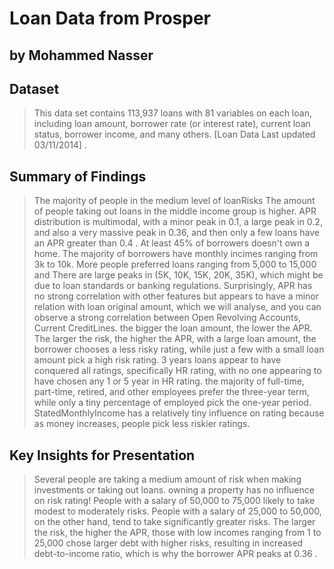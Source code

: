#  Loan Data from Prosper
## by Mohammed Nasser

## Dataset

> This data set contains 113,937 loans with 81 variables on each loan, including loan amount, borrower rate (or interest rate), current loan status, borrower income, and many others. [Loan Data Last updated 03/11/2014] .


## Summary of Findings

> The majority of people in the medium level of loanRisks
> The amount of people taking out loans in the middle income group is higher.
> APR distribution is multimodal, with a minor peak in 0.1, a large peak in 0.2, and also a very massive peak in 0.36, and then only a few loans have an APR greater than 0.4 .
> At least 45% of borrowers doesn't own a home.
> The majority of borrowers have monthly incimes ranging from 3k to 10k.
> More people preferred loans ranging from 5,000 to 15,000  and There are large peaks in (5K, 10K, 15K, 20K, 35K), which might be due to loan standards or banking regulations.
> Surprisingly, APR has no strong correlation with other features but appears to have a minor relation with loan original amount, which we will analyse, and you can observe a strong correlation between Open Revolving Accounts, Current CreditLines.
> the bigger the loan amount, the lower the APR.
> The larger the risk, the higher the APR,
> with a large loan amount, the borrower chooses a less risky rating, while just a few with a small loan amount pick a high risk rating.
> 3 years loans appear to have conquered all ratings, specifically HR rating, with no one appearing to have chosen any 1 or 5 year in HR rating.
> the majority of full-time, part-time, retired, and other employees prefer the three-year term, while only a tiny percentage of employed pick the one-year period.
> StatedMonthlyIncome has a relatively tiny influence on rating because as money increases, people pick less riskier ratings.

## Key Insights for Presentation

> Several people are taking a medium amount of risk when making investments or taking out loans.
> owning a property has no influence on risk rating!
> People with a salary of 50,000 to 75,000 likely to take modest to moderately risks. People with a salary of 25,000 to 50,000, on the other hand, tend to take significantly greater risks.
> The larger the risk, the higher the APR,
> those with low incomes ranging from 1 to 25,000 chose larger debt with higher risks, resulting in increased debt-to-income ratio, which is why the borrower APR peaks at 0.36 .
